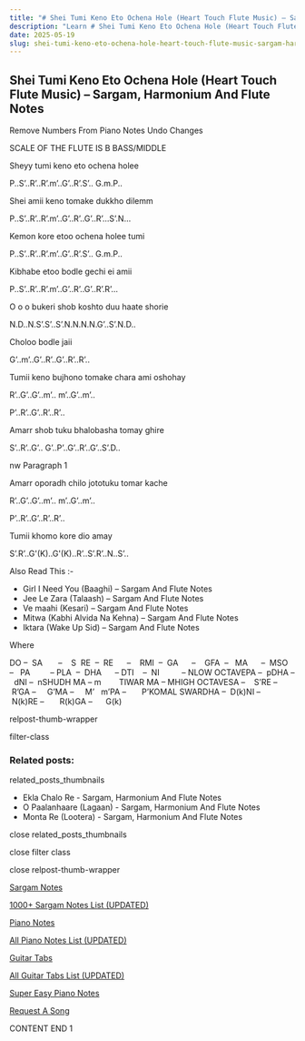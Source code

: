 ```yaml
---
title: "# Shei Tumi Keno Eto Ochena Hole (Heart Touch Flute Music) – Sargam, Harmonium And Flute Notes"
description: "Learn # Shei Tumi Keno Eto Ochena Hole (Heart Touch Flute Music) notes, sargam, harmonium notations and flute notes. Easy step-by-step tutorial for beginners."
date: 2025-05-19
slug: shei-tumi-keno-eto-ochena-hole-heart-touch-flute-music-sargam-harmonium-and-flute-notes
---
```


## Shei Tumi Keno Eto Ochena Hole (Heart Touch Flute Music) – Sargam, Harmonium And Flute Notes

Remove Numbers From Piano Notes
Undo Changes

SCALE OF THE FLUTE IS B BASS/MIDDLE

Sheyy tumi keno eto ochena holee

P..S’..R’..R’.m’..G’..R’.S’.. G.m.P..

Shei amii keno tomake dukkho dilemm

P..S’..R’..R’.m’..G’..R’..G’..R’…S’.N…

Kemon kore etoo ochena holee tumi

P..S’..R’..R’.m’..G’..R’.S’.. G.m.P..

Kibhabe etoo bodle gechi ei amii

P..S’..R’..R’.m’..G’..R’..G’..R’.R’…

O o o bukeri shob koshto duu haate shorie

N.D..N.S’.S’..S’.N.N.N.N.G’..S’.N.D..

Choloo bodle jaii

G’..m’..G’..R’..G’..R’..R’..

Tumii keno bujhono tomake chara ami oshohay

R’..G’..G’..m’.. m’..G’..m’..

P’..R’..G’..R’..R’..

Amarr shob tuku bhalobasha tomay ghire

S’..R’..G’.. G’..P’..G’..R’..G’..S’.D..

nw Paragraph 1

Amarr oporadh chilo jototuku tomar kache

R’..G’..G’..m’.. m’..G’..m’..

P’..R’..G’..R’..R’..

Tumii khomo kore dio amay

S’.R’..G'(K)..G'(K)..R’..S’.R’..N..S’..



Also Read This :-



* Girl I Need You (Baaghi) – Sargam And Flute Notes
* Jee Le Zara (Talaash) – Sargam And Flute Notes
* Ve maahi (Kesari) – Sargam And Flute Notes
* Mitwa (Kabhi Alvida Na Kehna) – Sargam And Flute Notes
* Iktara (Wake Up Sid) – Sargam And Flute Notes

Where



DO –  SA       –    S  RE  –  RE      –    RMI  –  GA      –    GFA  –   MA      –  MSO  –   PA         – PLA  –  DHA      – DTI    –  NI          – NLOW OCTAVEPA –  pDHA –  dNI –  nSHUDH MA – m        TIWAR MA – MHIGH OCTAVESA –    S’RE –     R’GA –     G’MA –     M’   m’PA –       P’KOMAL SWARDHA –  D(k)NI –       N(k)RE –       R(k)GA –      G(k)



relpost-thumb-wrapper

filter-class

### Related posts:

related_posts_thumbnails

* Ekla Chalo Re - Sargam, Harmonium And Flute Notes
* O Paalanhaare (Lagaan) - Sargam, Harmonium And Flute Notes
* Monta Re (Lootera) - Sargam, Harmonium And Flute Notes

close related_posts_thumbnails

close filter class

close relpost-thumb-wrapper

[Sargam Notes](/sargam-notes.html)

[1000+ Sargam Notes List (UPDATED)](/all-songs-list-sargam-notes.html)

[Piano Notes](/piano-notes.html)

[All Piano Notes List (UPDATED)](/all-songs-list-piano-notes.html)

[Guitar Tabs](/guitar-tabs.html)

[All Guitar Tabs List (UPDATED)](/all-songs-list-guitar-tabs.html)

[Super Easy Piano Notes](https://studywall.in/)

[Request A Song](/request-a-song.html)

CONTENT END 1

